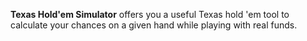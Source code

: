 **Texas Hold'em Simulator** offers you a useful Texas hold 'em tool to calculate your chances on a given hand while playing with real funds.
